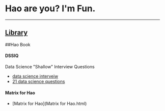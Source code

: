 # Hao are you? I'm Fun.

***

## [Library](library.html)

##Hao Book

#### DSSIQ
Data Science "Shallow" Interview Questions

* [data science interveiw](0.data_science_interview.html)
* [21 data science questions](1.Data_Science_Questions.html)

#### Matrix for Hao

* [Matrix for Hao](Matrix for Hao.html)


